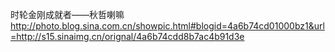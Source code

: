 时轮金刚成就者——秋哲喇嘛
http://photo.blog.sina.com.cn/showpic.html#blogid=4a6b74cd01000bz1&url=http://s15.sinaimg.cn/orignal/4a6b74cdd8b7ac4b91d3e
